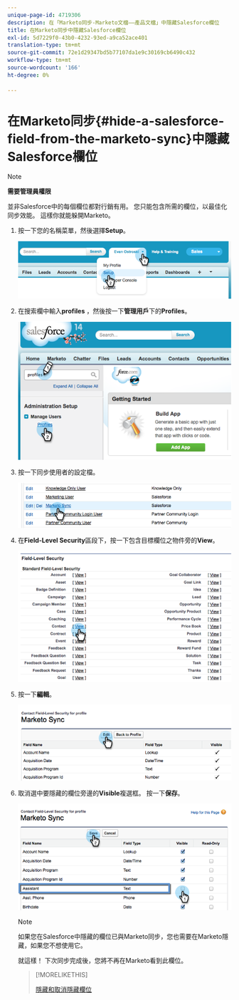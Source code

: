 ```yaml
---
unique-page-id: 4719306
description: 在「Marketo同步-Marketo文檔——產品文檔」中隱藏Salesforce欄位
title: 在Marketo同步中隱藏Salesforce欄位
exl-id: 5d7229f0-43b0-4232-93ed-a9ca52ace401
translation-type: tm+mt
source-git-commit: 72e1d29347bd5b77107da1e9c30169cb6490c432
workflow-type: tm+mt
source-wordcount: '166'
ht-degree: 0%

---
```


# 在Marketo同步{#hide-a-salesforce-field-from-the-marketo-sync}中隱藏Salesforce欄位

>[!NOTE]
>
>**需要管理員權限**

並非Salesforce中的每個欄位都對行銷有用。 您只能包含所需的欄位，以最佳化同步效能。 這樣你就能躲開Marketo。

1. 按一下您的名稱菜單，然後選擇&#x200B;**Setup**。

   ![](assets/image2015-6-30-15-3a11-3a23.png)

1. 在搜索欄中輸入&#x200B;**profiles** ，然後按一下&#x200B;**管理用戶**&#x200B;下的&#x200B;**Profiles**。

   ![](assets/image2015-6-30-15-3a12-3a46.png)

1. 按一下同步使用者的設定檔。

   ![](assets/image2015-6-30-15-3a17-3a38.png)

1. 在&#x200B;**Field-Level Security**&#x200B;區段下，按一下包含目標欄位之物件旁的&#x200B;**View**。

   ![](assets/image2015-6-30-15-3a24-3a32.png)

1. 按一下&#x200B;**編輯**。

   ![](assets/image2015-6-30-15-3a25-3a42.png)

1. 取消選中要隱藏的欄位旁邊的&#x200B;**Visible**&#x200B;複選框。 按一下&#x200B;**保存**。

   ![](assets/image2015-6-30-15-3a27-3a16.png)

   >[!NOTE]
   >
   >如果您在Salesforce中隱藏的欄位已與Marketo同步，您也需要在Marketo隱藏，如果您不想使用它。

   就這樣！ 下次同步完成後，您將不再在Marketo看到此欄位。

   >[!MORELIKETHIS]
   >
   >[隱藏和取消隱藏欄位](/help/marketo/product-docs/administration/field-management/hide-and-unhide-a-field.md)
